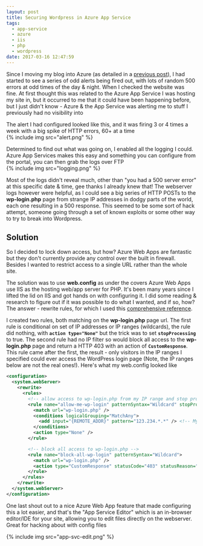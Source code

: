 ```yaml
---
layout: post
title: Securing Wordpress in Azure App Service
tags:
  - app-service
  - azure
  - iis
  - php
  - wordpress
date: 2017-03-16 12:47:59
---
```


Since I moving my blog into Azure (as detailed in a [previous post](/migrating-running-wordpress-in-azure/)), I had started to see a series of odd alerts being fired out, with lots of random 500 errors at odd times of the day & night. When I checked the website was fine. At first thought this was related to the Azure App Service I was hosting my site in, but it occurred to me that it could have been happening before, but I just didn't know - Azure & the App Service was alerting me to stuff I previously had no visibility into

<!--more-->

The alert I had configured looked like this, and it was firing 3 or 4 times a week with a big spike of HTTP errors, 60+ at a time  
{% include img src="alert.png" %}

Determined to find out what was going on, I enabled all the logging I could. Azure App Services makes this easy and something you can configure from the portal, you can then grab the logs over FTP  
{% include img src="logging.png" %}


Most of the logs didn't reveal much, other than "you had a 500 server error" at this specific date & time, gee thanks I already knew that! The webserver logs however were helpful, as I could see a big series of HTTP POSTs to the **wp-login.php** page from strange IP addresses in dodgy parts of the world, each one resulting in a 500 response. This seemed to be some sort of hack attempt, someone going through a set of known exploits or some other way to try to break into Wordpress.

## Solution 
So I decided to lock down access, but how? Azure Web Apps are fantastic but they don't currently provide any control over the built in firewall. Besides I wanted to restrict access to a single URL rather than the whole site.

The solution was to use **web.config** as under the covers Azure Web Apps use IIS as the hosting web/app server for PHP. It's been many years since I lifted the lid on IIS and got hands on with configuring it. I did some reading & research to figure out if it was possible to do what I wanted, and if so, how? The answer - rewrite rules, for which I used this [comprehensive reference](https://www.iis.net/learn/extensions/url-rewrite-module/url-rewrite-module-configuration-reference).

I created two rules, both matching on the **wp-login.php** page url. The first rule is conditional on set of IP addresses or IP ranges (wildcards), the rule did nothing, with **`action type="None"`** but the trick was to set **`stopProcessing`** to true.
The second rule had no IP filter so would block all access to the **wp-login.php** page and return a HTTP 403 with an action of **`CustomResponse`**. This rule came after the first, the result - only visitors in the IP ranges I specified could ever access the WordPress login page (Note, the IP ranges below are not the real ones!). Here's what my web.config looked like

```xml
<configuration>
  <system.webServer>
    <rewrite>
      <rules>
        <!-- allow access to wp-login.php from my IP range and stop processing more rules -->
        <rule name="allow-me-wp-login" patternSyntax="Wildcard" stopProcessing="true">
          <match url="wp-login.php" />
          <conditions logicalGrouping="MatchAny">
            <add input="{REMOTE_ADDR}" pattern="123.234.*.*" /> <!-- My ISP IP range -->    
          </conditions>
          <action type="None" />
        </rule>

        <!-- block all access to wp-login.php -->
        <rule name="block-all-wp-login" patternSyntax="Wildcard">
          <match url="wp-login.php" />
          <action type="CustomResponse" statusCode="403" statusReason="Get lost loser!"  />
        </rule>           
      </rules>
    </rewrite>
  </system.webServer>
</configuration>
```

One last shout out to a nice Azure Web App feature that made configuring this a lot easier, and that's the "App Service Editor" which is an in-browser editor/IDE for your site, allowing you to edit files directly on the webserver. Great for hacking about with config files

{% include img src="app-svc-edit.png" %}